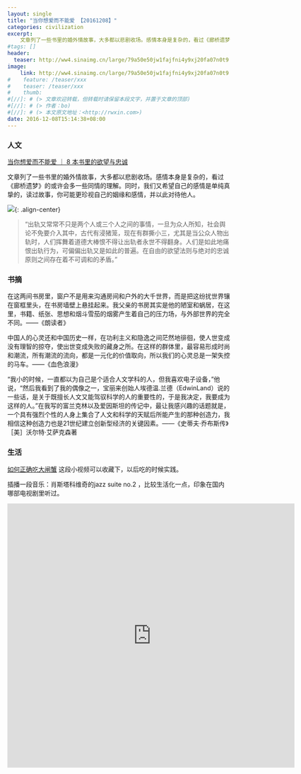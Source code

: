 ```yaml
---
layout: single
title: "当你想爱而不能爱 【20161208】"
categories: civilization
excerpt:
    文章列了一些书里的婚外情故事，大多都以悲剧收场。感情本身是复杂的，看过《廊桥遗梦》的或许会多一些同情的理解。同时，我们又希望自己的感情是单纯真挚的，读过故事，你可能更珍视自己的姻缘和感情，并以此对待他人。
#tags: []
header:
  teaser: http://ww4.sinaimg.cn/large/79a50e50jw1fajfni4y9xj20fa07n0t9.jpg
image:
    link: http://ww4.sinaimg.cn/large/79a50e50jw1fajfni4y9xj20fa07n0t9.jpg
#    feature: /teaser/xxx
#    teaser: /teaser/xxx
#    thumb:
#[//]: # (> 文章欢迎转载，但转载时请保留本段文字，并置于文章的顶部)
#[//]: # (> 作者：bo)
#[//]: # (> 本文原文地址：<http://rwxin.com>)
date: 2016-12-08T15:14:38+08:00
---
```



### 人文

[ 当你想爱而不能爱 ｜ 8 本书里的欲望与忠诚](https://mp.weixin.qq.com/s?__biz=MzI3NzUyMTE3NA==&mid=2247483938&idx=1&sn=ee28a024b55eb749bef85d0569937c26&pass_ticket=QGJYMXV8k59pjEtk30RZMUpVoE61pdIx07BPvlb61sCm58hnlR0EJhDYvfAV4Ug9)

文章列了一些书里的婚外情故事，大多都以悲剧收场。感情本身是复杂的，看过《廊桥遗梦》的或许会多一些同情的理解。同时，我们又希望自己的感情是单纯真挚的，读过故事，你可能更珍视自己的姻缘和感情，并以此对待他人。

![](http://ww4.sinaimg.cn/large/79a50e50jw1fajfni4y9xj20fa07n0t9.jpg){: .align-center}

>“出轨又常常不只是两个人或三个人之间的事情，一旦为众人所知，社会舆论不免要介入其中，古代有浸猪笼，现在有群撕小三，尤其是当公众人物出轨时，人们挥舞着道德大棒恨不得让出轨者永世不得翻身。人们是如此地痛恨出轨行为，可偏偏出轨又是如此的普遍。在自由的欲望法则与绝对的忠诚原则之间存在着不可调和的矛盾。”

### 书摘

在这两间书房里，窗户不是用来沟通房间和户外的大千世界，而是把这纷扰世界镶在窗框里头，在书房墙壁上悬挂起来。我父亲的书房其实是他的陋室和蜗居，在这里，书籍、纸张、思想和烟斗雪茄的烟雾产生着自己的压力场，与外部世界的完全不同。——《朗读者》

中国人的心灵还和中国历史一样，在功利主义和隐逸之间茫然地徘徊，使人世变成没有理智的掠夺，使出世变成失败的藏身之所。在这样的群体里，最容易形成时尚和潮流，所有潮流的流向，都是一元化的价值取向，所以我们的心灵总是一架失控的马车。——《血色浪漫》

“我小的时候，一直都以为自己是个适合人文学科的人，但我喜欢电子设备，”他说，“然后我看到了我的偶像之一，宝丽来创始人埃德温.兰德（EdwinLand）说的一些话，是关于既擅长人文又能驾驭科学的人的重要性的，于是我决定，我要成为这样的人。”在我写的富兰克林以及爱因斯坦的传记中，最让我感兴趣的话题就是，一个具有强烈个性的人身上集合了人文和科学的天赋后所能产生的那种创造力，我相信这种创造力也是21世纪建立创新型经济的关键因素。——《史蒂夫·乔布斯传》［美］沃尔特·艾萨克森著

### 生活

[如何正确吃大闸蟹](http://www.newsmth.net/nForum/#!article/Picture/1410576)
这段小视频可以收藏下，以后吃的时候实践。

插播一段音乐：肖斯塔科维奇的jazz suite no.2 ，比较生活化一点，印象在国内哪部电视剧里听过。

<iframe width="650" height="598" src="http://weibo.com/p/2304442cf5b8edafad15a6ce2c134d2460e575" frameborder="0" allowfullscreen="allowfullscreen"></iframe>

